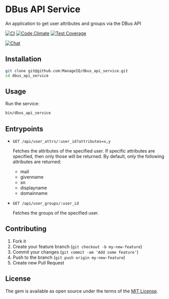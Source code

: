 # DBus API Service

An application to get user attributes and groups via the DBus API

[![CI](https://github.com/ManageIQ/dbus_api_service/actions/workflows/ci.yaml/badge.svg)](https://github.com/ManageIQ/dbus_api_service/actions/workflows/ci.yaml)
[![Code Climate](https://codeclimate.com/github/ManageIQ/dbus_api_service.svg)](https://codeclimate.com/github/ManageIQ/dbus_api_service)
[![Test Coverage](https://codeclimate.com/github/ManageIQ/dbus_api_service/badges/coverage.svg)](https://codeclimate.com/github/ManageIQ/dbus_api_service/coverage)

[![Chat](https://badges.gitter.im/Join%20Chat.svg)](https://gitter.im/ManageIQ/authentication?utm_source=badge&utm_medium=badge&utm_campaign=pr-badge&utm_content=badge)

## Installation

```sh
git clone git@github.com:ManageIQ/dbus_api_service.git
cd dbus_api_service
```

## Usage

Run the service:

```sh
bin/dbus_api_service
```

## Entrypoints

- `GET /api/user_attrs/:user_id?attributes=x,y`

  Fetches the attributes of the specified user.  If specific attributes are specified,
  then only those will be returned.  By default, only the following attributes are
  returned:

  - mail
  - givenname
  - sn
  - displayname
  - domainname

- `GET /api/user_groups/:user_id`

  Fetches the groups of the specified user.

## Contributing

1. Fork it
2. Create your feature branch (`git checkout -b my-new-feature`)
3. Commit your changes (`git commit -am 'Add some feature'`)
4. Push to the branch (`git push origin my-new-feature`)
5. Create new Pull Request

## License

The gem is available as open source under the terms of the [MIT License](http://opensource.org/licenses/MIT).
